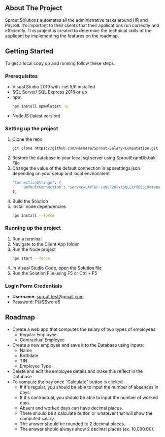 
<!-- ABOUT THE PROJECT -->
## About The Project

Sprout Solutions automates all the administrative tasks around HR and Payroll. It’s important to their clients that their applications run correctly and efficiently. This project is created to determine the technical skills of the applicant by implementing the features on the roadmap.

<!-- GETTING STARTED -->
## Getting Started

To get a local copy up and running follow these steps.

### Prerequisites

* Visual Studio 2019 with .net 5/6 installed
* SQL Server/ SQL Express 2016 or up
* npm
  ```sh
  npm install npm@latest -g
  ```
* NodeJS (latest version)


### Setting up the project

1. Clone the repo
   ```sh
   git clone https://github.com/Hasmere/Sprout-Salary-Computation.git
   ```
2. Restore the database in your local sql server using SproutExamDb.bak File
3. Change the value of the default connection in appsettings.json depending on your setup and local environment
    ```sh
    "ConnectionStrings": {
        "DefaultConnection": "Server=LAPTOP-LHNLF2HT\\SQLEXPRESS;Database=SproutExamDb;User Id=admin;Password=root;"
    },
    ```
4. Build the Solution
5. Install node dependencies
    ```sh
    npm install --force
    ```

### Running up the project
1. Run a terminal
2. Navigate to the Client App folder
3. Run the Node project
    ```sh
    npm start --force
    ```
4. In Visual Studio Code, open the Solution file
5. Run the Solution File using F5 or Ctrl + F5

### Login Form Credentials
- **Username**: sprout.test@gmail.com
- Password: P@$$word6

<!-- ROADMAP -->
## Roadmap
- Create a web app that computes the salary of two types of employees:
    - Regular Employee
    - Contractual Employee
- Create a new employee and save it to the Database using inputs:
    - Name
    - Birthdate
    - TIN
    - Employee Type
- Delete and edit the employee details and make this reflect in the Database
- To compute the pay once “Calculate” button is clicked
    - If it's regular, you should be able to input the number of absences in days.
    - If it's contractual, you should be able to input the number of worked days.
    - Absent and worked days can have decimal places.
    - There should be a calculate button or whatever that will show the computed salary.
    - The answer should be rounded to 2 decimal places.
    - The answer should always show 2 decimal places (ex. 10,000.00).
